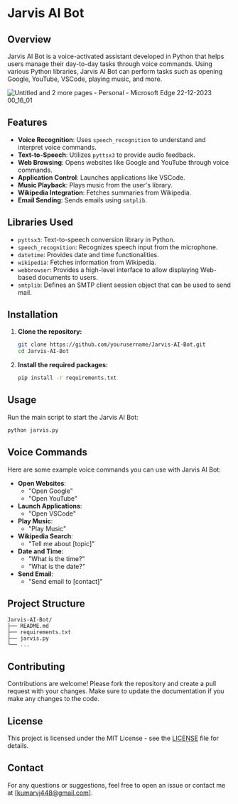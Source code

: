 
# Jarvis AI Bot

## Overview

Jarvis AI Bot is a voice-activated assistant developed in Python that helps users manage their day-to-day tasks through voice commands. Using various Python libraries, Jarvis AI Bot can perform tasks such as opening Google, YouTube, VSCode, playing music, and more.

![Untitled and 2 more pages - Personal - Microsoft​ Edge 22-12-2023 00_16_01](https://github.com/Vijay1K99/Jarvis/assets/139844971/95b4932a-4249-42bf-9dcb-8eee494ade3d)



## Features

- **Voice Recognition**: Uses `speech_recognition` to understand and interpret voice commands.
- **Text-to-Speech**: Utilizes `pyttsx3` to provide audio feedback.
- **Web Browsing**: Opens websites like Google and YouTube through voice commands.
- **Application Control**: Launches applications like VSCode.
- **Music Playback**: Plays music from the user's library.
- **Wikipedia Integration**: Fetches summaries from Wikipedia.
- **Email Sending**: Sends emails using `smtplib`.

## Libraries Used

- `pyttsx3`: Text-to-speech conversion library in Python.
- `speech_recognition`: Recognizes speech input from the microphone.
- `datetime`: Provides date and time functionalities.
- `wikipedia`: Fetches information from Wikipedia.
- `webbrowser`: Provides a high-level interface to allow displaying Web-based documents to users.
- `smtplib`: Defines an SMTP client session object that can be used to send mail.

## Installation

1. **Clone the repository:**
    ```sh
    git clone https://github.com/yourusername/Jarvis-AI-Bot.git
    cd Jarvis-AI-Bot
    ```

2. **Install the required packages:**
    ```sh
    pip install -r requirements.txt
    ```

## Usage

Run the main script to start the Jarvis AI Bot:
```sh
python jarvis.py
```

## Voice Commands

Here are some example voice commands you can use with Jarvis AI Bot:

- **Open Websites**: 
    - "Open Google"
    - "Open YouTube"
- **Launch Applications**:
    - "Open VSCode"
- **Play Music**:
    - "Play Music"
- **Wikipedia Search**:
    - "Tell me about [topic]"
- **Date and Time**:
    - "What is the time?"
    - "What is the date?"
- **Send Email**:
    - "Send email to [contact]"

## Project Structure

```plaintext
Jarvis-AI-Bot/
├── README.md
├── requirements.txt
├── jarvis.py
└── ...
```

## Contributing

Contributions are welcome! Please fork the repository and create a pull request with your changes. Make sure to update the documentation if you make any changes to the code.

## License

This project is licensed under the MIT License - see the [LICENSE](LICENSE) file for details.

## Contact

For any questions or suggestions, feel free to open an issue or contact me at [kumarvj448@gmail.com].

